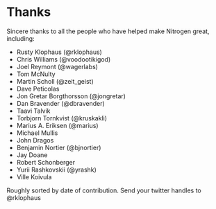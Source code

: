 # Thanks

Sincere thanks to all the people who have helped make Nitrogen great, including:

* Rusty Klophaus (@rklophaus)
* Chris Williams (@voodootikigod)
* Joel Reymont (@wagerlabs)
* Tom McNulty
* Martin Scholl (@zeit_geist)
* Dave Peticolas
* Jon Gretar Borgthorsson (@jongretar)
* Dan Bravender (@dbravender)
* Taavi Talvik
* Torbjorn Tornkvist (@kruskakli)
* Marius A. Eriksen (@marius)
* Michael Mullis
* John Dragos
* Benjamin Nortier (@bjnortier)
* Jay Doane
* Robert Schonberger
* Yurii Rashkovskii (@yrashk)
* Ville Koivula

Roughly sorted by date of contribution. Send your twitter handles to @rklophaus
